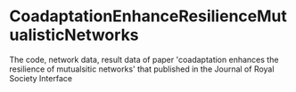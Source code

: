 # CoadaptationEnhanceResilienceMutualisticNetworks
The code, network data, result data of paper 'coadaptation enhances the resilience of mutualsitic networks' that published in the Journal of Royal Society Interface
